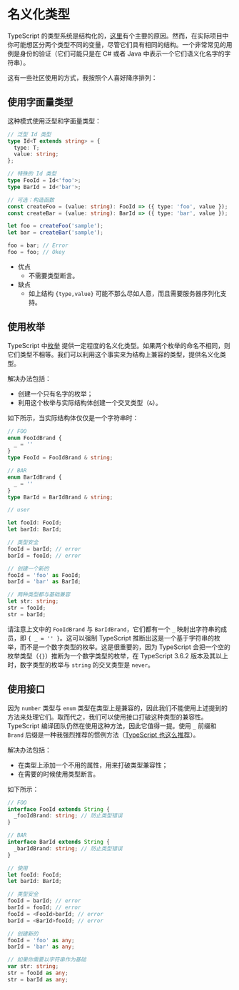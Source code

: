# 名义化类型

TypeScript 的类型系统是结构化的，[这里](https://basarat.gitbooks.io/typescript/content/docs/why-typescript.html)有个主要的原因。然而，在实际项目中你可能想区分两个类型不同的变量，尽管它们具有相同的结构。一个非常常见的用例是身份的验证（它们可能只是在 C# 或者 Java 中表示一个它们语义化名字的字符串）。

这有一些社区使用的方式，我按照个人喜好降序排列：

## 使用字面量类型

这种模式使用泛型和字面量类型：

```ts
// 泛型 Id 类型
type Id<T extends string> = {
  type: T;
  value: string;
};

// 特殊的 Id 类型
type FooId = Id<'foo'>;
type BarId = Id<'bar'>;

// 可选：构造函数
const createFoo = (value: string): FooId => ({ type: 'foo', value });
const createBar = (value: string): BarId => ({ type: 'bar', value });

let foo = createFoo('sample');
let bar = createBar('sample');

foo = bar; // Error
foo = foo; // Okey
```

- 优点
  - 不需要类型断言。
- 缺点
  - 如上结构 `{type,value}` 可能不那么尽如人意，而且需要服务器序列化支持。

## 使用枚举

TypeScript 中[枚举](../typings/enums.md) 提供一定程度的名义化类型。如果两个枚举的命名不相同，则它们类型不相等。我们可以利用这个事实来为结构上兼容的类型，提供名义化类型。

解决办法包括：

- 创建一个只有名字的枚举；
- 利用这个枚举与实际结构体创建一个交叉类型（`&`）。

如下所示，当实际结构体仅仅是一个字符串时：

```ts
// FOO
enum FooIdBrand {
  _ = ''
}
type FooId = FooIdBrand & string;

// BAR
enum BarIdBrand {
  _ = ''
}
type BarId = BarIdBrand & string;

// user

let fooId: FooId;
let barId: BarId;

// 类型安全
fooId = barId; // error
barId = fooId; // error

// 创建一个新的
fooId = 'foo' as FooId;
barId = 'bar' as BarId;

// 两种类型都与基础兼容
let str: string;
str = fooId;
str = barId;
```

请注意上文中的 `FooIdBrand` 与 `BarIdBrand`，它们都有一个 `_` 映射出字符串的成员，即 `{ _ = '' }`。这可以强制 TypeScript 推断出这是一个基于字符串的枚举，而不是一个数字类型的枚举。这是很重要的，因为 TypeScript 会把一个空的枚举类型（`{}`）推断为一个数字类型的枚举，在 TypeScript 3.6.2 版本及其以上时，数字类型的枚举与 `string` 的交叉类型是 `never`。

## 使用接口

因为 `number` 类型与 `enum` 类型在类型上是兼容的，因此我们不能使用上述提到的方法来处理它们。取而代之，我们可以使用接口打破这种类型的兼容性。TypeScript 编译团队仍然在使用这种方法，因此它值得一提。使用 `_` 前缀和 `Brand` 后缀是一种我强烈推荐的惯例方法（[TypeScript 也这么推荐](https://github.com/Microsoft/TypeScript/blob/7b48a182c05ea4dea81bab73ecbbe9e013a79e99/src/compiler/types.ts#L693-L698)）。

解决办法包括：

- 在类型上添加一个不用的属性，用来打破类型兼容性；
- 在需要的时候使用类型断言。

如下所示：

```ts
// FOO
interface FooId extends String {
  _fooIdBrand: string; // 防止类型错误
}

// BAR
interface BarId extends String {
  _barIdBrand: string; // 防止类型错误
}

// 使用
let fooId: FooId;
let barId: BarId;

// 类型安全
fooId = barId; // error
barId = fooId; // error
fooId = <FooId>barId; // error
barId = <BarId>fooId; // error

// 创建新的
fooId = 'foo' as any;
barId = 'bar' as any;

// 如果你需要以字符串作为基础
var str: string;
str = fooId as any;
str = barId as any;
```
